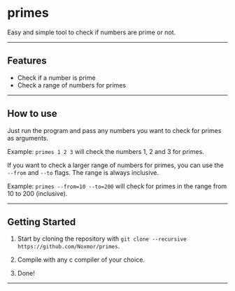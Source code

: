 # primes
Easy and simple tool to check if numbers are prime or not.

***

## Features

* Check if a number is prime
* Check a range of numbers for primes

***

## How to use
Just run the program and pass any numbers you want to check for primes as arguments.

Example: `primes 1 2 3` will check the numbers 1, 2 and 3 for primes.

If you want to check a larger range of numbers for primes, you can use the `--from` and `--to` flags. The range is always inclusive.

Example: `primes --from=10 --to=200` will check for primes in the range from 10 to 200 (inclusive).

***

## Getting Started
1. Start by cloning the repository with `git clone --recursive https://github.com/Noxmor/primes`.

2. Compile with any c compiler of your choice.

3. Done!

***
